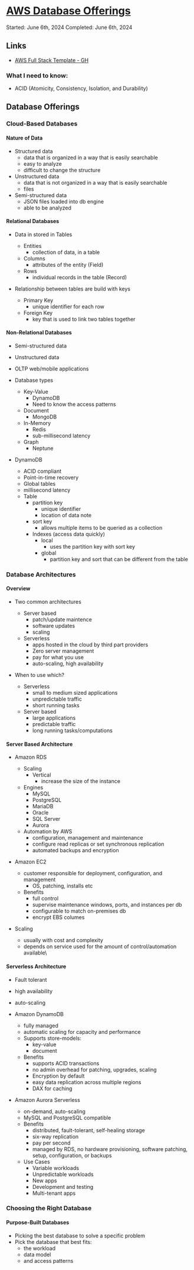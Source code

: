 # [AWS Database Offerings](https://explore.skillbuilder.aws/learn/course/61/aws-database-offerings;lp=1044)

Started: June 6th, 2024
Completed: June 6th, 2024

## Links
- [AWS Full Stack Template - GH](https://github.com/amazon-archives/aws-full-stack-template)

### What I need to know:
- ACID (Atomicity, Consistency, Isolation, and Durability)

## Database Offerings
### Cloud-Based Databases
#### Nature of Data
- Structured data
  - data that is organized in a way that is easily searchable
  - easy to analyze
  - difficult to change the structure
- Unstructured data
  - data that is not organized in a way that is easily searchable
  - files
- Semi-structured data
  - JSON files loaded into db engine
  - able to be analyzed

#### Relational Databases
- Data in stored in Tables
  - Entities
    - collection of data, in a table
  - Columns
    - attributes of the entity (Field)
  - Rows
    - individual records in the table (Record)

- Relationship between tables are build with keys
  - Primary Key
    - unique identifier for each row
  - Foreign Key
    - key that is used to link two tables together

#### Non-Relational Databases
- Semi-structured data
- Unstructured data
- OLTP web/mobile applications

- Database types
  - Key-Value
    - DynamoDB
    - Need to know the access patterns
  - Document
    - MongoDB
  - In-Memory
    - Redis
    - sub-millisecond latency
  - Graph
    - Neptune

- DynamoDB
  - ACID compliant
  - Point-in-time recovery
  - Global tables
  - millisecond latency
  - Table
    - partition key
      - unique identifier
      - location of data note
    - sort key
      - allows multiple items to be queried as a collection
    - Indexes (access data quickly)
      - local
        - uses the partition key with sort key
      - global
        - partition key and sort that can be different from the table

### Database Architectures
#### Overview
- Two common architectures
  - Server based
    - patch/update maintence
    - software updates
    - scaling
  - Serverless
    - apps hosted in the cloud by third part providers
    - Zero server management
    - pay for what you use
    - auto-scaling, high availability

- When to use which?
  - Serverless
    - small to medium sized applications
    - unpredictable traffic
    - short running tasks
  - Server based
    - large applications
    - predictable traffic
    - long running tasks/computations

#### Server Based Architecture
- Amazon RDS
  - Scaling
    - Vertical
      - increase the size of the instance
  - Engines
    - MySQL
    - PostgreSQL
    - MariaDB
    - Oracle
    - SQL Server
    - Aurora
  - Automation by AWS
    - configuration, management and maintenance
    - configure read replicas or set synchronous replication
    - automated backups and encryption
- Amazon EC2
  - customer responsible for deployment, configuration, and management
    - OS, patching, installs etc
  - Benefits
    - full control
    - supervise maintenance windows, ports, and instances per db
    - configurable to match on-premises db
    - encrypt EBS columes

- Scaling
  - usually with cost and complexity
  - depends on service used for the amount of control/automation available\

#### Serverless Architecture
- Fault tolerant
- high availability
- auto-scaling

- Amazon DynamoDB
  - fully managed
  - automatic scaling for capacity and performance
  - Supports store-models:
    - key-value
    - document
  - Benefits
    - supports ACID transactions
    - no admin overhead for patching, upgrades, scaling
    - Encryption by default
    - easy data replication across multiple regions
    - DAX for caching

- Amazon Aurora Serverless
  - on-demand, auto-scaling
  - MySQL and PostgreSQL compatible
  - Benefits
    - distributed, fault-tolerant, self-healing storage
    - six-way replication
    - pay per second
    - managed by RDS, no hardware provisioning, software patching, setup, configuration, or backups
  - Use Cases
    - Variable workloads
    - Unpredictable workloads
    - New apps
    - Development and testing
    - Multi-tenant apps

### Choosing the Right Database
#### Purpose-Built Databases
- Picking the best database to solve a specific problem
- Pick the database that best fits:
  - the workload
  - data model
  - and access patterns
